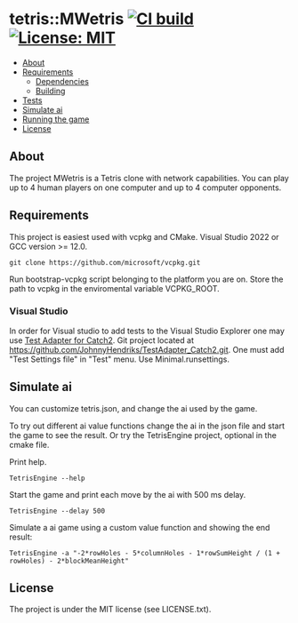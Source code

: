 tetris::MWetris [![CI build](https://github.com/mwthinker/mwetris/actions/workflows/ci.yml/badge.svg)](https://github.com/mwthinker/mwetris/actions/workflows/ci.yml) [![License: MIT](https://img.shields.io/badge/License-MIT-yellow.svg)](https://opensource.org/licenses/MIT)
======
- [About](#about)
- [Requirements](#requirements)
  - [Dependencies](#dependencies)
  - [Building](#building)
- [Tests](#tests)
- [Simulate ai](#simulate-ai)
- [Running the game](#running-the-game)
- [License](#license)

## About
The project MWetris is a Tetris clone with network capabilities. You 
can play up to 4 human players on one computer and up to 4 computer opponents.

## Requirements
This project is easiest used with vcpkg and CMake. Visual Studio 2022 or GCC version >= 12.0.

```
git clone https://github.com/microsoft/vcpkg.git
```
Run bootstrap-vcpkg script belonging to the platform you are on.
Store the path to vcpkg in the enviromental variable VCPKG_ROOT.

### Visual Studio
In order for Visual studio to add tests to the Visual Studio Explorer one may use [Test Adapter for Catch2](https://marketplace.visualstudio.com/items?itemName=JohnnyHendriks.ext01). Git project located at https://github.com/JohnnyHendriks/TestAdapter_Catch2.git. One must add "Test Settings file" in "Test" menu. Use Minimal.runsettings.

## Simulate ai
You can customize tetris.json, and change the ai used by the game.

To try out different ai value functions change the ai in the json file and start the game to see the result. Or try the TetrisEngine project, optional in the cmake file.

Print help.
```
TetrisEngine --help
```

Start the game and print each move by the ai with 500 ms delay.
```
TetrisEngine --delay 500
```

Simulate a ai game using a custom value function and showing the end result:
```
TetrisEngine -a "-2*rowHoles - 5*columnHoles - 1*rowSumHeight / (1 + rowHoles) - 2*blockMeanHeight"
```

## License
The project is under the MIT license (see LICENSE.txt).
